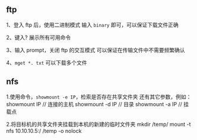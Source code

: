 ## ftp
1、登入 ftp 后，使用二进制模式
输入 `binary` 即可，可以保证下载文件正确

2、键入? 展示所有可用命令

3、输入 prompt，关闭 ftp 的交互模式
可以保证在传输文件中不需要频繁确认

4、`mget *. txt` 可以下载多个文件

## nfs

1.使用命令，`showmount -e IP`，检索是否存在共享文件夹
还有其它参数，例如：
showmount IP // 连接的主机
showmount -d IP // 目录
showmount -a IP // 挂载点

2.将目标机的共享文件夹挂载到本机的新建的临时文件夹
mkdir /temp/
mount -t nfs 10.10.10.5:/ /temp -o nolock